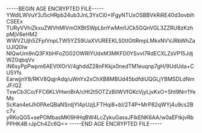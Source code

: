 -----BEGIN AGE ENCRYPTED FILE-----
YWdlLWVuY3J5cHRpb24ub3JnL3YxCi0+IFgyNTUxOSBBVkRiRE40d3ovblhCSEEx
TURyVVhiZkxuZWVhMlVmOXBtSWpLbnYwMm1JCk5GQnVGL3ZZRU8zKzhpMjV6eHM2
WWVZUjh5ZFpIVnpLTW5YZS9UaXVUREEKLS0tIGttRmpLMkxNVVJRbWhZaUJIQ0lw
NlQwUm9nQ3FXbHFoZG02OWRIYUdxM3MKFD0YSvvI7RdECXLZsVP15JdjWZ0qbqVv
iN6syPpPwpm6AEVIXOrV/4ghddZ28nFKkjx0nedTM1euqnp7gH/9UdUda+CU5Yfs
EarwjjnY8/RKV8QqjrAdq/uWnYx2xChXB8MBUd45bdfdiUQGLjYBMSDLdNmJF/Q2
TxwCb3Co/FFC6KLVHwnBrA/cHt2t5OTZzBiIWVfGKcVjyLjvKxO+Sht9Nrr1YeMs
ScKan4etJh0PAeQBaNSrdjYl4pUzjLFTHqi8+bI/2T4P+MrP82qWYj4u9cs2Bc7v
yRKoQG5+sePOMbasMKI9HHqBW4LcZykuGassJFlkENK6AA/w0aEFtkjvRbPPHK4B
rJpCh4Zc6Q==
-----END AGE ENCRYPTED FILE-----
